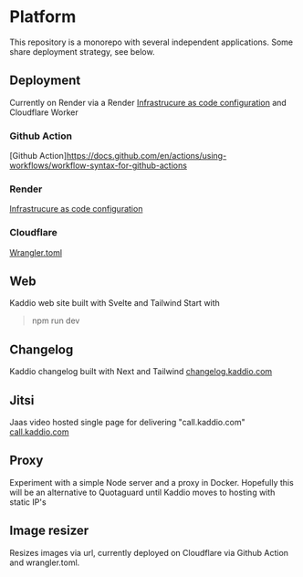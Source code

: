 # Platform
This repository is a monorepo with several independent applications. Some share deployment strategy, see below.

## Deployment
Currently on Render via a Render [Infrastrucure as code configuration](https://render.com/docs/infrastructure-as-code) and Cloudflare Worker

### Github Action
[Github Action]https://docs.github.com/en/actions/using-workflows/workflow-syntax-for-github-actions

### Render
[Infrastrucure as code configuration](https://render.com/docs/infrastructure-as-code)

### Cloudflare
[Wrangler.toml](https://developers.cloudflare.com/workers/get-started/guide/https://render.com/docs/infrastructure-as-code)


## Web
Kaddio web site built with Svelte and Tailwind
Start with
> npm run dev

## Changelog
Kaddio changelog built with Next and Tailwind
[changelog.kaddio.com](https://changelog.kaddio.com)


## Jitsi
Jaas video hosted single page for delivering "call.kaddio.com"
[call.kaddio.com](https://call.kaddio.com)


## Proxy
Experiment with a simple Node server and a proxy in Docker. Hopefully this will be an alternative to Quotaguard until Kaddio moves to hosting with static IP's

## Image resizer
Resizes images via url, currently deployed on Cloudflare via Github Action and wrangler.toml.
